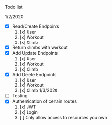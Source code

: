 Todo list

1/2/2020
* [x] Read/Create Endpoints
    1. [x] User
    2. [x] Workout
    3. [x] Climb
* [x] Return climbs with workout
* [x] Add Update Endpoints
    1. [x] User
    2. [x] Workout
    3. [x] Climb
* [x] Add Delete Endpoints
    1. [x] User
    2. [x] Workout
    3. [x] Climb
1/3/2020
* [ ] Testing
* [x] Authentication of certain routes
    1. [x] JWT
    2. [x] Login
    3. [ ] Only allow access to resources you own